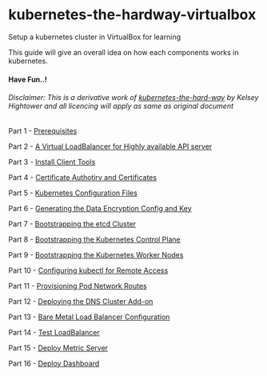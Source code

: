 # kubernetes-the-hardway-virtualbox
Setup a kubernetes cluster in VirtualBox for learning

This guide will give an overall idea on how each components works in kubernetes.

#### Have Fun..!


###### Disclaimer: This is a derivative work of [kubernetes-the-hard-way](https://github.com/kelseyhightower/kubernetes-the-hard-way) by Kelsey Hightower and all licencing will apply as same as original document

Part 1 - [Prerequisites](01.Prerequisites-VM-Configuration.md)

Part 2 - [A Virtual LoadBalancer for Highly available API server](02.Prerequisites-HA-LB-Configuration.md)

Part 3 - [Install Client Tools](03.Install-Client-Tools.md)

Part 4 - [Certificate Authotiry and Certificates](04.Certificate-Authority.md)

Part 5 - [Kubernetes Configuration Files](05.Kubernetes-configuration-files.md)

Part 6 - [Generating the Data Encryption Config and Key](06.Data-encryption-keys.md)

Part 7 - [Bootstrapping the etcd Cluster](07.Bootstrapping-etcd.md)

Part 8 - [Bootstrapping the Kubernetes Control Plane](08.Bootstrapping-kubernetes-controllers.md)

Part 9 - [Bootstrapping the Kubernetes Worker Nodes](09.Bootstrapping-kubernetes-workers.md)

Part 10 - [Configuring kubectl for Remote Access](10.Configuring-kubectl.md)

Part 11 - [Provisioning Pod Network Routes](11.Pod-Network-Routes.md)

Part 12 - [Deploying the DNS Cluster Add-on](12.DNS-Add-On.md)

Part 13 - [Bare Metal Load Balancer Configuration](13.Load-Balancer.md)

Part 14 - [Test LoadBalancer](14.Test-Loadbalancer-type.md)

Part 15 - [Deploy Metric Server](15.Deploy-Metric-Server.md)

Part 16 - [Deploy Dashboard](16.Dash-Board.md)
